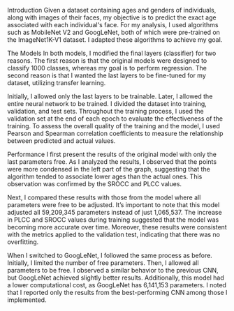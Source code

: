 Introduction
Given a dataset containing ages and genders of individuals, along with images of their faces, my objective is to predict the exact age associated with each individual's face. For my analysis, I used algorithms such as MobileNet V2 and GoogLeNet, both of which were pre-trained on the ImageNet1K-V1 dataset. I adapted these algorithms to achieve my goal.

The Models
In both models, I modified the final layers (classifier) for two reasons. The first reason is that the original models were designed to classify 1000 classes, whereas my goal is to perform regression. The second reason is that I wanted the last layers to be fine-tuned for my dataset, utilizing transfer learning.

Initially, I allowed only the last layers to be trainable. Later, I allowed the entire neural network to be trained. I divided the dataset into training, validation, and test sets. Throughout the training process, I used the validation set at the end of each epoch to evaluate the effectiveness of the training. To assess the overall quality of the training and the model, I used Pearson and Spearman correlation coefficients to measure the relationship between predicted and actual values.

Performance
I first present the results of the original model with only the last parameters free. As I analyzed the results, I observed that the points were more condensed in the left part of the graph, suggesting that the algorithm tended to associate lower ages than the actual ones. This observation was confirmed by the SROCC and PLCC values.

Next, I compared these results with those from the model where all parameters were free to be adjusted. It’s important to note that this model adjusted all 59,209,345 parameters instead of just 1,065,537. The increase in PLCC and SROCC values during training suggested that the model was becoming more accurate over time. Moreover, these results were consistent with the metrics applied to the validation test, indicating that there was no overfitting.

When I switched to GoogLeNet, I followed the same process as before. Initially, I limited the number of free parameters. Then, I allowed all parameters to be free. I observed a similar behavior to the previous CNN, but GoogLeNet achieved slightly better results. Additionally, this model had a lower computational cost, as GoogLeNet has 6,141,153 parameters. I noted that I reported only the results from the best-performing CNN among those I implemented.
